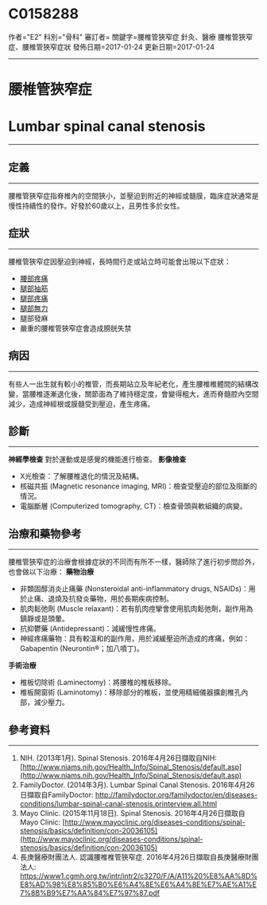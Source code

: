 # C0158288
作者="E2"
科別="骨科"
審訂者=
關鍵字=腰椎管狹窄症 針灸、醫療 腰椎管狹窄症、腰椎管狹窄症狀
發佈日期=2017-01-24
更新日期=2017-01-24

----------
# 腰椎管狹窄症 
# Lumbar spinal canal stenosis
----------
## 定義
----------

腰椎管狹窄症指脊椎內的空間狹小，並壓迫到附近的神經或髓膜，臨床症狀通常是慢性持續性的發作。好發於60歲以上，且男性多於女性。

## 症狀
----------

腰椎管狹窄症因壓迫到神經，長時間行走或站立時可能會出現以下症狀：

- [腰部疼痛](C0748706)
- [腿部抽筋](C0023218)
- [腿部疼痛](C0023222)
- [腿部無力](C0427068)
- 腿部發麻
- 嚴重的腰椎管狹窄症會造成膀胱失禁
## 病因
----------

有些人一出生就有較小的椎管，而長期站立及年紀老化，產生腰椎椎體間的結構改變，當腰椎逐漸退化後，關節面為了維持穩定度，會變得粗大，進而脊髓腔內空間減少，造成神經根或膜髓受到壓迫，產生疼痛。

## 診斷
----------

**神經學檢查**
對於運動或是感覺的機能進行檢查。
**影像檢查**

- X光檢查：了解腰椎退化的情況及結構。
- 核磁共振 (Magnetic resonance imaging, MRI)：檢查受壓迫的部位及阻斷的情況。
- 電腦斷層 (Computerized tomography, CT)：檢查骨頭與軟組織的病變。
## 治療和藥物參考
----------

腰椎管狹窄症的治療會根據症狀的不同而有所不一樣，醫師除了進行初步問診外，也會做以下治療：
**藥物治療**

- 非類固醇消炎止痛藥 (Nonsteroidal anti-inflammatory drugs, NSAIDs)：用於止痛、退燒及抗發炎藥物，用於長期疾病控制。
- 肌肉鬆弛劑 (Muscle relaxant)：若有肌肉痙攣會使用肌肉鬆弛劑，副作用為鎮靜或是頭暈。
- 抗抑鬱藥 (Antidepressant)：減緩慢性疼痛。
- 神經疼痛藥物：具有較溫和的副作用，用於減緩壓迫所造成的疼痛，例如：Gabapentin (Neurontin®；加八噴丁)。

**手術治療**

- 椎板切除術 (Laminectomy)：將腰椎的椎板移除。
- 椎板開窗術 (Laminotomy)：移除部分的椎板，並使用精細儀器擴創椎孔內部，減少壓力。
## 參考資料
----------
1. NIH. (2013年1月). Spinal Stenosis. 2016年4月26日擷取自NIH:
  [http://www.niams.nih.gov/Health_Info/Spinal_Stenosis/default.asp](http://www.niams.nih.gov/Health_Info/Spinal_Stenosis/default.asp)
2. FamilyDoctor. (2014年3月). Lumbar Spinal Canal Stenosis. 2016年4月26日擷取自FamilyDoctor:
  http://familydoctor.org/familydoctor/en/diseases-conditions/lumbar-spinal-canal-stenosis.printerview.all.html
3. Mayo Clinic. (2015年11月18日). Spinal Stenosis. 2016年4月26日擷取自Mayo Clinic:
  [http://www.mayoclinic.org/diseases-conditions/spinal-stenosis/basics/definition/con-20036105](http://www.mayoclinic.org/diseases-conditions/spinal-stenosis/basics/definition/con-20036105)
4. 長庚醫療財團法人. 認識腰椎椎管狹窄症. 2016年4月26日擷取自長庚醫療財團法人:
  https://www1.cgmh.org.tw/intr/intr2/c3270/F/A/A11%20%E8%AA%8D%E8%AD%98%E8%85%B0%E6%A4%8E%E6%A4%8E%E7%AE%A1%E7%8B%B9%E7%AA%84%E7%97%87.pdf

